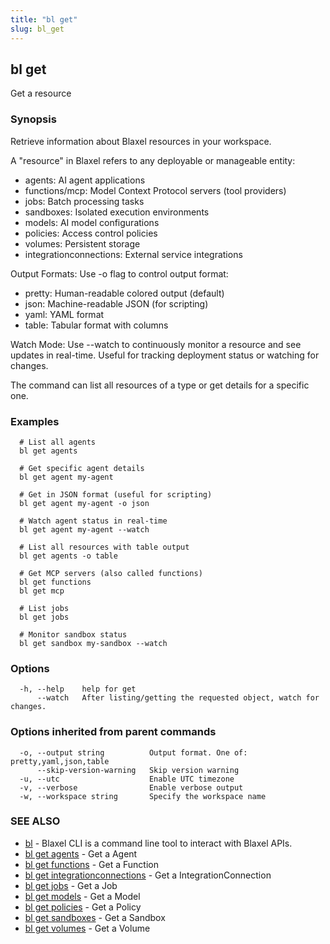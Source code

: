 ```yaml
---
title: "bl get"
slug: bl_get
---
```

## bl get

Get a resource

### Synopsis

Retrieve information about Blaxel resources in your workspace.

A "resource" in Blaxel refers to any deployable or manageable entity:
- agents: AI agent applications
- functions/mcp: Model Context Protocol servers (tool providers)
- jobs: Batch processing tasks
- sandboxes: Isolated execution environments
- models: AI model configurations
- policies: Access control policies
- volumes: Persistent storage
- integrationconnections: External service integrations

Output Formats:
Use -o flag to control output format:
- pretty: Human-readable colored output (default)
- json: Machine-readable JSON (for scripting)
- yaml: YAML format
- table: Tabular format with columns

Watch Mode:
Use --watch to continuously monitor a resource and see updates in real-time.
Useful for tracking deployment status or watching for changes.

The command can list all resources of a type or get details for a specific one.

### Examples

```
  # List all agents
  bl get agents

  # Get specific agent details
  bl get agent my-agent

  # Get in JSON format (useful for scripting)
  bl get agent my-agent -o json

  # Watch agent status in real-time
  bl get agent my-agent --watch

  # List all resources with table output
  bl get agents -o table

  # Get MCP servers (also called functions)
  bl get functions
  bl get mcp

  # List jobs
  bl get jobs

  # Monitor sandbox status
  bl get sandbox my-sandbox --watch
```

### Options

```
  -h, --help    help for get
      --watch   After listing/getting the requested object, watch for changes.
```

### Options inherited from parent commands

```
  -o, --output string          Output format. One of: pretty,yaml,json,table
      --skip-version-warning   Skip version warning
  -u, --utc                    Enable UTC timezone
  -v, --verbose                Enable verbose output
  -w, --workspace string       Specify the workspace name
```

### SEE ALSO

* [bl](bl.md)	 - Blaxel CLI is a command line tool to interact with Blaxel APIs.
* [bl get agents](bl_get_agents.md)	 - Get a Agent
* [bl get functions](bl_get_functions.md)	 - Get a Function
* [bl get integrationconnections](bl_get_integrationconnections.md)	 - Get a IntegrationConnection
* [bl get jobs](bl_get_jobs.md)	 - Get a Job
* [bl get models](bl_get_models.md)	 - Get a Model
* [bl get policies](bl_get_policies.md)	 - Get a Policy
* [bl get sandboxes](bl_get_sandboxes.md)	 - Get a Sandbox
* [bl get volumes](bl_get_volumes.md)	 - Get a Volume

